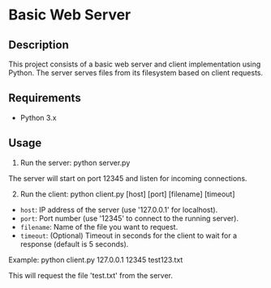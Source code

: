# Basic Web Server

## Description
This project consists of a basic web server and client implementation using Python. The server serves files from its filesystem based on client requests.

## Requirements
- Python 3.x

## Usage
1. Run the server:
python server.py

The server will start on port 12345 and listen for incoming connections.

2. Run the client:
python client.py [host] [port] [filename] [timeout]
- `host`: IP address of the server (use '127.0.0.1' for localhost).
- `port`: Port number (use '12345' to connect to the running server).
- `filename`: Name of the file you want to request.
- `timeout`: (Optional) Timeout in seconds for the client to wait for a response (default is 5 seconds).

Example:
python client.py 127.0.0.1 12345 test123.txt

This will request the file 'test.txt' from the server.
